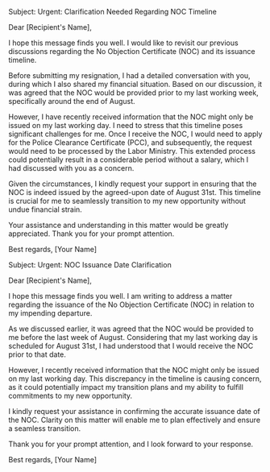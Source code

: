 Subject: Urgent: Clarification Needed Regarding NOC Timeline

Dear [Recipient's Name],

I hope this message finds you well. I would like to revisit our previous discussions regarding the No Objection Certificate (NOC) and its issuance timeline.

Before submitting my resignation, I had a detailed conversation with you, during which I also shared my financial situation. Based on our discussion, it was agreed that the NOC would be provided prior to my last working week, specifically around the end of August.

However, I have recently received information that the NOC might only be issued on my last working day. I need to stress that this timeline poses significant challenges for me. Once I receive the NOC, I would need to apply for the Police Clearance Certificate (PCC), and subsequently, the request would need to be processed by the Labor Ministry. This extended process could potentially result in a considerable period without a salary, which I had discussed with you as a concern.

Given the circumstances, I kindly request your support in ensuring that the NOC is indeed issued by the agreed-upon date of August 31st. This timeline is crucial for me to seamlessly transition to my new opportunity without undue financial strain.

Your assistance and understanding in this matter would be greatly appreciated. Thank you for your prompt attention.

Best regards,
[Your Name]



Subject: Urgent: NOC Issuance Date Clarification

Dear [Recipient's Name],

I hope this message finds you well. I am writing to address a matter regarding the issuance of the No Objection Certificate (NOC) in relation to my impending departure.

As we discussed earlier, it was agreed that the NOC would be provided to me before the last week of August. Considering that my last working day is scheduled for August 31st, I had understood that I would receive the NOC prior to that date.

However, I recently received information that the NOC might only be issued on my last working day. This discrepancy in the timeline is causing concern, as it could potentially impact my transition plans and my ability to fulfill commitments to my new opportunity.

I kindly request your assistance in confirming the accurate issuance date of the NOC. Clarity on this matter will enable me to plan effectively and ensure a seamless transition.

Thank you for your prompt attention, and I look forward to your response.

Best regards,
[Your Name]
